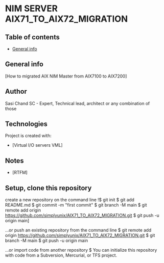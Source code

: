 # NIM SERVER AIX71_TO_AIX72_MIGRATION

## Table of contents
* [General info](#general-info)

## General info
[How to migrated AIX NIM Master from AIX7100 to AIX7200]
## Author
Sasi Chand
SC - Expert, Technical lead, architect or any combination of those
## Technologies
Project is created with:
* [Virtual I/O servers VML]
## Notes
* [RTFM]

## Setup, clone this repository
create a new repository on the command line
!$ git init
$ git add README.md
$ git commit -m "first commit"
$ git branch -M main
$ git remote add origin https://github.com/simplyunix/AIX71_TO_AIX72_MIGRATION.git
$  git push -u origin main]

…or push an existing repository from the command line
$  git remote add origin https://github.com/simplyunix/AIX71_TO_AIX72_MIGRATION.git
$ git branch -M main
$ git push -u origin main

…or import code from another repository
$ You can initialize this repository with code from a Subversion, Mercurial, or TFS project.

